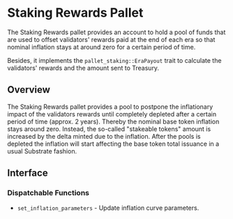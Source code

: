 # Staking Rewards Pallet

The Staking Rewards pallet provides an account to hold a pool of funds that are used to offset
validators' rewards paid at the end of each era so that nominal inflation stays at around zero
for a certain period of time.

Besides, it implements the `pallet_staking::EraPayout` trait to calculate the validators'
rewards and the amount sent to Treasury.

## Overview

The Staking Rewards pallet provides a pool to postpone the inflationary impact of the 
validators rewards until completely depleted after a certain period of time (approx. 2 years).
Thereby the nominal base token inflation stays around zero. Instead, the so-called
"stakeable tokens" amount is increased by the delta minted due to the inflation.
After the pools is depleted the inflation will start affecting the base token total issuance
in a usual Substrate fashion.

## Interface

### Dispatchable Functions

- `set_inflation_parameters` - Update inflation curve parameters.
